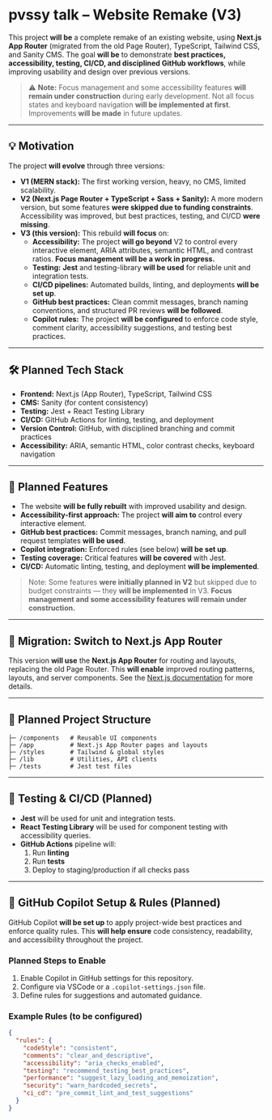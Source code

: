 # pvssy talk – Website Remake (V3)

This project **will be** a complete remake of an existing website, using **Next.js App Router** (migrated from the old Page Router), TypeScript, Tailwind CSS, and Sanity CMS.
The goal **will be** to demonstrate **best practices, accessibility, testing, CI/CD, and disciplined GitHub workflows**, while improving usability and design over previous versions.

> ⚠️ **Note:** Focus management and some accessibility features **will remain under construction** during early development. Not all focus states and keyboard navigation **will be implemented at first**. Improvements **will be made** in future updates.

---

## 💡 Motivation

The project **will evolve** through three versions:

- **V1 (MERN stack):** The first working version, heavy, no CMS, limited scalability.
- **V2 (Next.js Page Router + TypeScript + Sass + Sanity):** A more modern version, but some features **were skipped due to funding constraints**. Accessibility was improved, but best practices, testing, and CI/CD **were missing**.
- **V3 (this version):** This rebuild **will focus** on:
  - **Accessibility:** The project **will go beyond** V2 to control every interactive element, ARIA attributes, semantic HTML, and contrast ratios. **Focus management will be a work in progress.**
  - **Testing:** **Jest** and testing-library **will be used** for reliable unit and integration tests.
  - **CI/CD pipelines:** Automated builds, linting, and deployments **will be set up**.
  - **GitHub best practices:** Clean commit messages, branch naming conventions, and structured PR reviews **will be followed**.
  - **Copilot rules:** The project **will be configured** to enforce code style, comment clarity, accessibility suggestions, and testing best practices.

---

## 🛠 Planned Tech Stack

- **Frontend:** Next.js (App Router), TypeScript, Tailwind CSS
- **CMS:** Sanity (for content consistency)
- **Testing:** Jest + React Testing Library
- **CI/CD:** GitHub Actions for linting, testing, and deployment
- **Version Control:** GitHub, with disciplined branching and commit practices
- **Accessibility:** ARIA, semantic HTML, color contrast checks, keyboard navigation

---

## 🚀 Planned Features

- The website **will be fully rebuilt** with improved usability and design.
- **Accessibility-first approach:** The project **will aim to** control every interactive element.
- **GitHub best practices:** Commit messages, branch naming, and pull request templates **will be used**.
- **Copilot integration:** Enforced rules (see below) **will be set up**.
- **Testing coverage:** Critical features **will be covered** with Jest.
- **CI/CD:** Automatic linting, testing, and deployment **will be implemented**.

> Note: Some features **were initially planned in V2** but skipped due to budget constraints — they **will be implemented** in V3. **Focus management and some accessibility features will remain under construction.**

---

## 🔀 Migration: Switch to Next.js App Router

This version **will use** the **Next.js App Router** for routing and layouts, replacing the old Page Router. This **will enable** improved routing patterns, layouts, and server components. See the [Next.js documentation](https://nextjs.org/docs/app) for more details.

---

## 📂 Planned Project Structure

```text
├─ /components   # Reusable UI components
├─ /app          # Next.js App Router pages and layouts
├─ /styles       # Tailwind & global styles
├─ /lib          # Utilities, API clients
├─ /tests        # Jest test files
```

---

## 🧪 Testing & CI/CD (Planned)

- **Jest** will be used for unit and integration tests.
- **React Testing Library** will be used for component testing with accessibility queries.
- **GitHub Actions** pipeline will:
  1. Run **linting**
  2. Run **tests**
  3. Deploy to staging/production if all checks pass

---

## 🤖 GitHub Copilot Setup & Rules (Planned)

GitHub Copilot **will be set up** to apply project-wide best practices and enforce quality rules. This **will help ensure** code consistency, readability, and accessibility throughout the project.

### Planned Steps to Enable

1. Enable Copilot in GitHub settings for this repository.
2. Configure via VSCode or a `.copilot-settings.json` file.
3. Define rules for suggestions and automated guidance.

### Example Rules (to be configured)

```json
{
  "rules": {
    "codeStyle": "consistent",
    "comments": "clear_and_descriptive",
    "accessibility": "aria_checks_enabled",
    "testing": "recommend_testing_best_practices",
    "performance": "suggest_lazy_loading_and_memoization",
    "security": "warn_hardcoded_secrets",
    "ci_cd": "pre_commit_lint_and_test_suggestions"
  }
}
```
